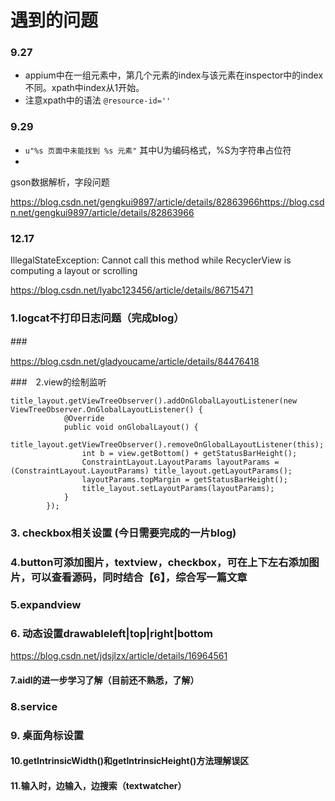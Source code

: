 # 遇到的问题

### 9.27 

* appium中在一组元素中，第几个元素的index与该元素在inspector中的index不同。xpath中index从1开始。
* 注意xpath中的语法 `@resource-id=''`   

### 9.29

* `u"%s 页面中未能找到 %s 元素"` 其中U为编码格式，%S为字符串占位符
* 

gson数据解析，字段问题

https://blog.csdn.net/gengkui9897/article/details/82863966https://blog.csdn.net/gengkui9897/article/details/82863966

### 12.17

IllegalStateException: Cannot call this method while RecyclerView is computing a layout or scrolling

https://blog.csdn.net/lyabc123456/article/details/86715471



### 1.logcat不打印日志问题（完成blog）

###　

https://blog.csdn.net/gladyoucame/article/details/84476418

###　2.view的绘制监听

```
title_layout.getViewTreeObserver().addOnGlobalLayoutListener(new ViewTreeObserver.OnGlobalLayoutListener() {
            @Override
            public void onGlobalLayout() {
                title_layout.getViewTreeObserver().removeOnGlobalLayoutListener(this);
                int b = view.getBottom() + getStatusBarHeight();
                ConstraintLayout.LayoutParams layoutParams = (ConstraintLayout.LayoutParams) title_layout.getLayoutParams();
                layoutParams.topMargin = getStatusBarHeight();
                title_layout.setLayoutParams(layoutParams);
            }
        });
```

### 3. checkbox相关设置 (今日需要完成的一片blog)



### 4.button可添加图片，textview，checkbox，可在上下左右添加图片，可以查看源码，同时结合【6】，综合写一篇文章



### 5.expandview



### 6. 动态设置drawableleft|top|right|bottom

https://blog.csdn.net/jdsjlzx/article/details/16964561

#### 7.aidl的进一步学习了解（目前还不熟悉，了解）



### 8.service



### 9. 桌面角标设置



#### 10.getIntrinsicWidth()和getIntrinsicHeight()方法理解误区



#### 11.输入时，边输入，边搜索（textwatcher）





